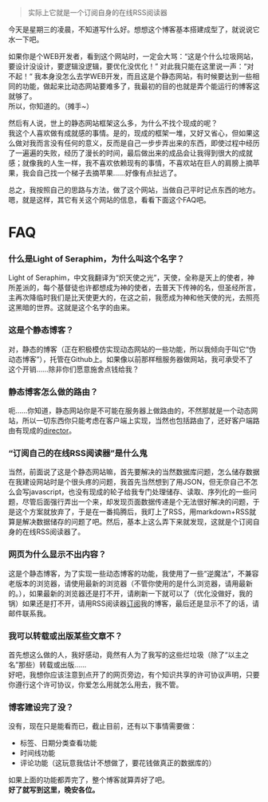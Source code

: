 [TITLE]: 我的博客网站是怎样炼成的
[TAGS]: 随笔

> 实际上它就是一个订阅自身的在线RSS阅读器

今天是星期三的凌晨，不知道写什么好。想想这个博客基本搭建成型了，就说说它水一下吧。

如果你是个WEB开发者，看到这个网站时，一定会大骂：“这是个什么垃圾网站，要设计没设计，要逻辑没逻辑，要优化没优化！”  对此我只能在这里说一声：“对不起！“ 我本身没怎么去学WEB开发，而且这是个静态网站，有时候要达到一些相同的功能，做起来比动态网站要难多了，我最初的目的也就是弄个能运行的博客这就够了。  
所以，你知道的。（摊手~）

然后有人说，世上的静态网站框架这么多，为什么不找个现成的呢？  
我这个人喜欢做有成就感的事情。是的，现成的框架一堆，又好又省心，但如果这么做对我而言没有任何的意义，反而是自己一步步弄出来的东西，即使过程中经历了一遍遍的失败，经历了漫长的时间，最后做出来的成品会让我得到很大的成就感；就像我的人生一样，我不喜欢依赖现有的事情，不喜欢站在巨人的肩膀上摘苹果，我会自己找一个梯子去摘苹果……好像有点扯远了。

总之，我按照自己的思路与方法，做了这个网站，当做自己平时记点东西的地方。  
嗯，就是这样，其它有关这个网站的信息，看看下面这个FAQ吧。

# FAQ

### 什么是Light of Seraphim，为什么叫这个名字？
Light of Seraphim，中文我翻译为“炽天使之光”，天使，全称是天上的使者，神所差派的，每个基督徒也许都想成为神的使者，去普天下传神的名，但圣经所言，主再次降临时我们是比天使更大的，在这之前，我愿成为神和他天使的光，去照亮这黑暗的世界。这就是这个名字的由来。

### 这是个静态博客？
对，静态的博客（正在积极模仿实现动态网站的一些功能，所以我倾向于叫它“伪动态博客”），托管在Github上。如果像以前那样租服务器做网站，我可承受不了这个开销……除非你们愿意施舍点钱给我？

### 静态博客怎么做的路由？
呃……你知道，静态网站你是不可能在服务器上做路由的，不然那就是一个动态网站，所以一切东西你只能考虑在客户端上实现，当然也包括路由了，还好客户端路由有现成的[director](https://github.com/flatiron/director)。

### “订阅自己的在线RSS阅读器”是什么鬼
当然，前面说了这是个静态网站嘛，首先要解决的当然数据库问题，怎么储存数据在我建设网站时是个很头疼的问题，我首先当然想到了用JSON，但无奈自己不怎么会写javascript，也没有现成的轮子给我专门处理储存、读取、序列化的一些问题，尽管后面强行弄出一个来，却发现页面数据传递是个无法很好解决的问题，于是这个方案就放弃了，于是在一番捣腾后，我盯上了RSS，用markdown+RSS就算是解决数据储存的问题了吧。然后，基本上这么弄下来就发现，这就是个订阅自身的在线RSS阅读器了。

### 网页为什么显示不出内容？
这是个静态博客，为了实现一些动态博客的功能，我使用了一些“逆魔法”，不兼容老版本的浏览器，请使用最新的浏览器（不管你使用的是什么浏览器，请用最新的。），如果最新的浏览器还是打不开，请刷新一下就可以了（优化没做好，我的锅）如果还是打不开，请用RSS阅读器[订阅](https://labrusca.net/rss.xml)我的博客，最后还是显示不了的话，请邮件联系我。

### 我可以转载或出版某些文章不？
首先想这么做的人，我好感动，竟然有人为了我写的这些烂垃圾（除了“以主之名”那些）转载或出版……  
好吧，我想你应该注意到点开了的网页旁边，有个知识共享的许可协议声明，只要你遵行这个许可协议，你爱怎么用就怎么用去，我不管。

### 博客建设完了没？
没有，现在只是能看而已，截止目前，还有以下事情需要做：
+ 标签、日期分类查看功能
+ 时间线功能
+ 评论功能（这玩意我估计不想做了，要花钱做真正的数据库的）

如果上面的功能都弄完了，整个博客就算弄好了吧。  
**好了就写到这里，晚安各位。**